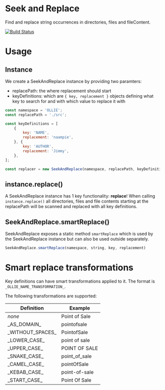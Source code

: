 # Seek and Replace

Find and replace string occurrences in directories, files and fileContent.

[![Build Status](https://travis-ci.org/hoetmaaiers/seek-and-replace.svg?branch=master)](https://travis-ci.org/hoetmaaiers/seek-and-replace)

# Usage

## Instance

We create a SeekAndReplace instance by providing two paramters:
- replacePath: the where replacement should start
- keyDefinitions: which are `{ key, replacement }` objects defining what key to search for and with which value to replace it with

```javascript
const namespace = 'OLLIE';
const replacePath = './src';

const keyDefinitions = [
    {
        key: 'NAME',
        replacement: 'naampie',
    }, {
        key: 'AUTHOR',
        replacement: 'Jimmy',
    },
];

const replacer = new SeekAndReplace(namespace, replacePath, keyDefinitions);
```


## instance.replace()

A SeekAndReplace instance has 1 key functionality: **replace**! When calling  `instance.replace()` all directories, files and file contents starting at the replacePath will be scanned and replaced with all key definitions.


    
## SeekAndReplace.smartReplace()

SeekAndReplace exposes a static method `smartReplace` which is used by the SeekAndReplace instance but can also be used outside separately.

```javascript
SeekAndReplace.smartReplace(namespace, string, key, replacement)
```


# Smart replace transformations

Key definitions can have smart transformations applied to it. The format is `_OLLIE_NAME_TRANSFORMATION_`.

The following transformations are supported:

| Definition |  Example |
|---------------|--------------|
| *none*  | Point of Sale  |
| \_AS\_DOMAIN\_ | pointofsale |
| \_WITHOUT\_SPACES\_ | PointofSale |
| \_LOWER\_CASE\_ | point of sale |
| \_UPPER\_CASE\_ | POINT OF SALE |
| \_SNAKE\_CASE\_ | point\_of\_sale |
| \_CAMEL\_CASE\_ | pointOfSale |
| \_KEBAB\_CASE\_ | point-of-sale |
| \_START\_CASE\_ | Point Of Sale |

